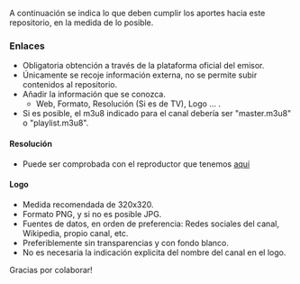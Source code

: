 A continuación se indica lo que deben cumplir los aportes hacia este repositorio, en la medida de lo posible.

### Enlaces

- Obligatoria obtención a través de la plataforma oficial del emisor.
- Únicamente se recoje información externa, no se permite subir contenidos al repositorio.
- Añadir la información que se conozca. 
  - Web, Formato, Resolución (Si es de TV), Logo ... .
- Si es posible, el m3u8 indicado para el canal debería ser "master.m3u8" o "playlist.m3u8".

#### Resolución
- Puede ser comprobada con el reproductor que tenemos [aquí](http://marcvila.me/tdt/)

#### Logo
- Medida recomendada de 320x320.
- Formato PNG, y si no es posible JPG.
- Fuentes de datos, en orden de preferencia: Redes sociales del canal, Wikipedia, propio canal, etc.
- Preferiblemente sin transparencias y con fondo blanco.
- No es necesaria la indicación explicita del nombre del canal en el logo.

Gracias por colaborar!

